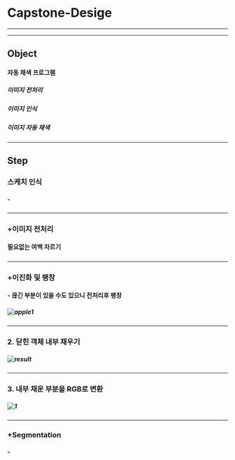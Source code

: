 # Capstone-Desige
----------
----------
## __Object__
#### 자동 채색 프로그램
##### 이미지 전처리
##### 이미지 인식
##### 이미지 자동 채색
----------
## __Step__
### 스케치 인식
##### -
----------
### +이미지 전처리
#### 필요없는 여백 자르기
##### 
----------
###  +이진화 및 팽창
#### - 끊긴 부분이 있을 수도 있으니 전처리후 팽창
##### ![apple1](https://user-images.githubusercontent.com/48282708/74900788-2e244800-53e4-11ea-8063-cbb9bb2f296a.png)
----------
### 2. 닫힌 객체 내부 채우기
##### ![result](https://user-images.githubusercontent.com/48282708/74900790-2fee0b80-53e4-11ea-9145-e73a55ea7d6a.png)
----------
### 3. 내부 채운 부분을 RGB로 변환
##### ![1](https://user-images.githubusercontent.com/48282708/74938640-bf6ddb80-5431-11ea-89d9-4d8d2384621d.png)
----------
### +Segmentation
##### -
